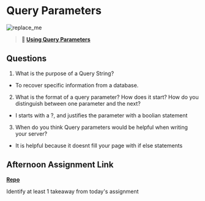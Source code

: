 # Query Parameters

![replace_me](https://codeworks.blob.core.windows.net/public/assets/img/illustrations/placeholder.svg)

> **📖 [Using Query Parameters](https://codeworksacademy.com/fs-student-guide/resources/wk5/01-Query-Parameters)**

## Questions

1. What is the purpose of a Query String?

- To recover specific information from a database.

2. What is the format of a query parameter? How does it start? How do you distinguish between one parameter and the next?

- I starts with a ?, and justifies the parameter with a boolian statement

3. When do you think Query parameters would be helpful when writing your server?

- It is helpful because it doesnt fill your page with if else statements


## Afternoon Assignment Link

**[Repo](https://github.com/Thomas-Daily/<ASSIGNMENT_REPO>)**

Identify at least 1 takeaway from today's assignment
